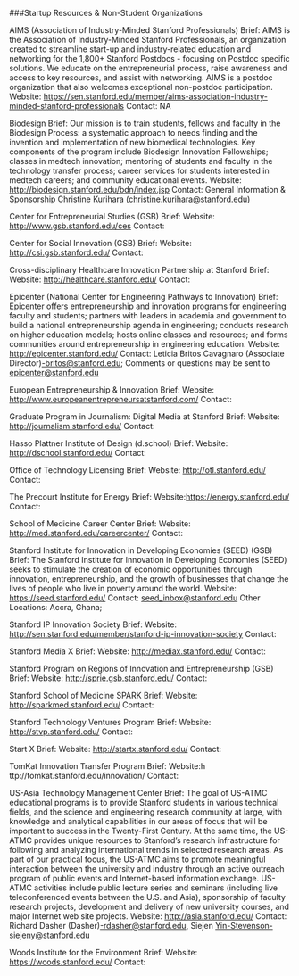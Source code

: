 ###Startup Resources & Non-Student Organizations

AIMS (Association of Industry-Minded Stanford Professionals) 
Brief: AIMS is the Association of Industry-Minded Stanford Professionals, an organization created to streamline start-up and industry-related education and networking for the 1,800+ Stanford Postdocs - focusing on Postdoc specific solutions. We educate on the entrepreneurial process, raise awareness and access to key resources, and assist with networking.  AIMS is a postdoc organization that also welcomes exceptional non-postdoc participation.
Website: https://sen.stanford.edu/member/aims-association-industry-minded-stanford-professionals
Contact: NA

Biodesign
Brief: Our mission is to train students, fellows and faculty in the Biodesign Process: a systematic approach to needs finding and the invention and implementation of new biomedical technologies.  Key components of the program include Biodesign Innovation Fellowships; classes in medtech innovation; mentoring of students and faculty in the technology transfer process; career services for students interested in medtech careers; and community educational events.
Website: http://biodesign.stanford.edu/bdn/index.jsp
Contact: General Information & Sponsorship Christine Kurihara (christine.kurihara@stanford.edu)

Center for Entrepreneurial Studies (GSB)
Brief:
Website: http://www.gsb.stanford.edu/ces
Contact:

Center for Social Innovation (GSB) 
Brief:
Website: http://csi.gsb.stanford.edu/
Contact:

Cross-disciplinary Healthcare Innovation Partnership at Stanford 
Brief:
Website: http://healthcare.stanford.edu/
Contact:

Epicenter (National Center for Engineering Pathways to Innovation) 
Brief: Epicenter offers entrepreneurship and innovation programs for engineering faculty and students; partners with leaders in academia and government to build a national entrepreneurship agenda in engineering; conducts research on higher education models; hosts online classes and resources; and forms communities around entrepreneurship in engineering education.
Website: http://epicenter.stanford.edu/
Contact: Leticia Britos Cavagnaro (Associate Director)-britos@stanford.edu; Comments or questions may be sent to epicenter@stanford.edu

European Entrepreneurship & Innovation 
Brief:
Website: http://www.europeanentrepreneursatstanford.com/
Contact:

Graduate Program in Journalism: Digital Media at Stanford 
Brief:
Website: http://journalism.stanford.edu/
Contact:

Hasso Plattner Institute of Design (d.school) 
Brief:
Website: http://dschool.stanford.edu/
Contact:

Office of Technology Licensing 
Brief:
Website: http://otl.stanford.edu/
Contact:

The Precourt Institute for Energy 
Brief:
Website:https://energy.stanford.edu/
Contact:

School of Medicine Career Center 
Brief:
Website: http://med.stanford.edu/careercenter/
Contact:

Stanford Institute for Innovation in Developing Economies (SEED) (GSB) 
Brief: The Stanford Institute for Innovation in Developing Economies (SEED) seeks to stimulate the creation of economic opportunities through innovation, entrepreneurship, and the growth of businesses that change the lives of people who live in poverty around the world.
Website: https://seed.stanford.edu/
Contact: seed_inbox@stanford.edu
Other Locations: Accra, Ghana;

Stanford IP Innovation Society 
Brief:
Website: http://sen.stanford.edu/member/stanford-ip-innovation-society
Contact:

Stanford Media X 
Brief:
Website: http://mediax.stanford.edu/
Contact:

Stanford Program on Regions of Innovation and Entrepreneurship (GSB) 
Brief:
Website: http://sprie.gsb.stanford.edu/
Contact:

Stanford School of Medicine SPARK 
Brief:
Website: http://sparkmed.stanford.edu/
Contact:

Stanford Technology Ventures Program 
Brief:
Website: http://stvp.stanford.edu/
Contact: 

Start X 
Brief:
Website: http://startx.stanford.edu/
Contact:

TomKat Innovation Transfer Program 
Brief:
Website:h ttp://tomkat.stanford.edu/innovation/
Contact:

US-Asia Technology Management Center 
Brief: The goal of US-ATMC educational programs is to provide Stanford students in various technical fields, and the science and engineering research community at large, with knowledge and analytical capabilities in our areas of focus that will be important to success in the Twenty-First Century. At the same time, the US-ATMC provides unique resources to Stanford’s research infrastructure for following and analyzing international trends in selected research areas. As part of our practical focus, the US-ATMC aims to promote meaningful interaction between the university and industry through an active outreach program of public events and Internet-based information exchange. US-ATMC activities include public lecture series and seminars (including live teleconferenced events between the U.S. and Asia), sponsorship of faculty research projects, development and delivery of new university courses, and major Internet web site projects. 
Website: http://asia.stanford.edu/
Contact: Richard Dasher (Dasher)-rdasher@stanford.edu, Siejen Yin-Stevenson-siejeny@stanford.edu

Woods Institute for the Environment 
Brief:
Website: https://woods.stanford.edu/
Contact:

